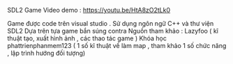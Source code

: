 SDL2 Game 
Video demo : https://youtu.be/HtA8zO2tLk0

Game được code trên visual studio . Sử dụng ngôn ngữ C++ và thư viện SDL2
Dựa trên tựa game bắn súng contra
Nguồn tham khảo : Lazyfoo ( kĩ thuật tạo, xuất hình ảnh , các thao tác game ) 
Khóa học phattrienphanmem123 ( 1 số kĩ thuật về làm map , tham khảo 1 số chức năng , lập trình hướng đối tượng)

